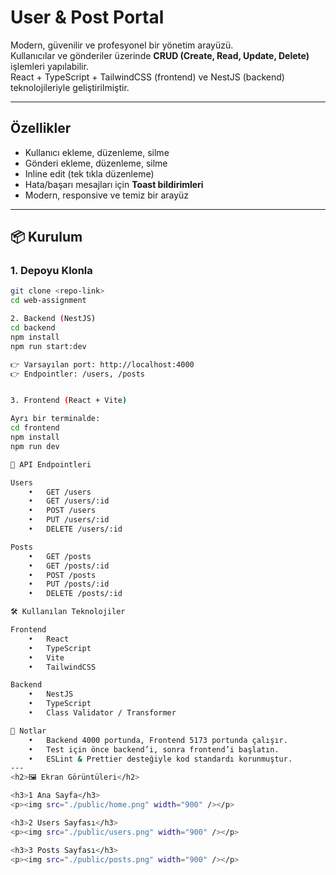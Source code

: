 # User & Post Portal

Modern, güvenilir ve profesyonel bir yönetim arayüzü.  
Kullanıcılar ve gönderiler üzerinde **CRUD (Create, Read, Update, Delete)** işlemleri yapılabilir.  
React + TypeScript + TailwindCSS (frontend) ve NestJS (backend) teknolojileriyle geliştirilmiştir.  

---

## Özellikler
- Kullanıcı ekleme, düzenleme, silme  
- Gönderi ekleme, düzenleme, silme  
- Inline edit (tek tıkla düzenleme)  
- Hata/başarı mesajları için **Toast bildirimleri**  
- Modern, responsive ve temiz bir arayüz  

---

## 📦 Kurulum

### 1. Depoyu Klonla
```bash
git clone <repo-link>
cd web-assignment

2. Backend (NestJS)
cd backend
npm install
npm run start:dev

👉 Varsayılan port: http://localhost:4000
👉 Endpointler: /users, /posts


3. Frontend (React + Vite)

Ayrı bir terminalde:
cd frontend
npm install
npm run dev

🔗 API Endpointleri

Users
	•	GET /users
	•	GET /users/:id
	•	POST /users
	•	PUT /users/:id
	•	DELETE /users/:id

Posts
	•	GET /posts
	•	GET /posts/:id
	•	POST /posts
	•	PUT /posts/:id
	•	DELETE /posts/:id

🛠 Kullanılan Teknolojiler

Frontend
	•	React
	•	TypeScript
	•	Vite
	•	TailwindCSS

Backend
	•	NestJS
	•	TypeScript
	•	Class Validator / Transformer

📌 Notlar
	•	Backend 4000 portunda, Frontend 5173 portunda çalışır.
	•	Test için önce backend’i, sonra frontend’i başlatın.
	•	ESLint & Prettier desteğiyle kod standardı korunmuştur. 
---
<h2>🖼 Ekran Görüntüleri</h2>

<h3>1 Ana Sayfa</h3>
<p><img src="./public/home.png" width="900" /></p>

<h3>2 Users Sayfası</h3>
<p><img src="./public/users.png" width="900" /></p>

<h3>3 Posts Sayfası</h3>
<p><img src="./public/posts.png" width="900" /></p>